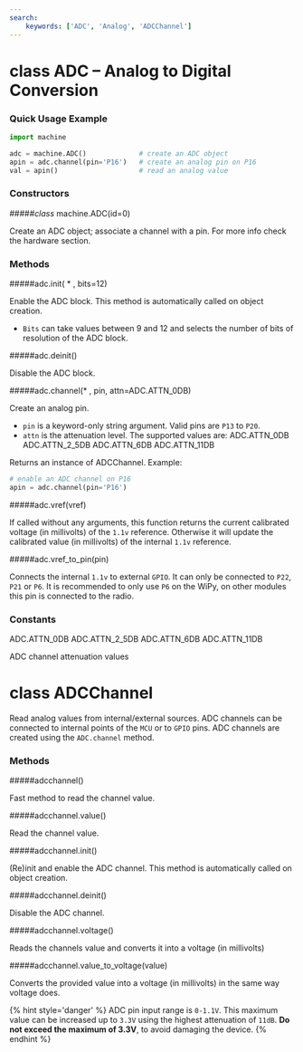 ```yaml
---
search:
    keywords: ['ADC', 'Analog', 'ADCChannel']
---
```


# class ADC – Analog to Digital Conversion

### Quick Usage Example

```python
import machine

adc = machine.ADC()             # create an ADC object
apin = adc.channel(pin='P16')   # create an analog pin on P16
val = apin()                    # read an analog value
```

### Constructors

#####<class><i>class</i> machine.ADC(id=0)</class>

Create an ADC object; associate a channel with a pin. For more info check the hardware section.

### Methods

#####<function>adc.init( * , bits=12)</function>

Enable the ADC block. This method is automatically called on object creation.

- `Bits` can take values between 9 and 12 and selects the number of bits of resolution of the ADC block.

#####<function>adc.deinit()</function>

Disable the ADC block.

#####<function>adc.channel(* , pin, attn=ADC.ATTN_0DB)</function>

Create an analog pin.

- `pin` is a keyword-only string argument. Valid pins are `P13` to `P20`.
- `attn` is the attenuation level. The supported values are: <constant>ADC.ATTN_0DB</constant> <constant>ADC.ATTN_2_5DB</constant> <constant>ADC.ATTN_6DB</constant> <constant>ADC.ATTN_11DB</constant>

Returns an instance of ADCChannel. Example:

```python
# enable an ADC channel on P16
apin = adc.channel(pin='P16')
```

#####<function>adc.vref(vref)</function>

If called without any arguments, this function returns the current calibrated voltage (in millivolts) of the `1.1v` reference. Otherwise it will update the calibrated value (in millivolts) of the internal `1.1v` reference.

#####<function>adc.vref_to_pin(pin)</function>

Connects the internal `1.1v` to external `GPIO`. It can only be connected to `P22`, `P21` or `P6`. It is recommended to only use `P6` on the WiPy, on other modules this pin is connected to the radio.

### Constants

<constant>ADC.ATTN_0DB</constant> <constant>ADC.ATTN_2_5DB</constant> <constant>ADC.ATTN_6DB</constant> <constant>ADC.ATTN_11DB</constant>

ADC channel attenuation values

# class ADCChannel

Read analog values from internal/external sources. ADC channels can be connected to internal points of the `MCU` or to `GPIO` pins. ADC channels are created using the `ADC.channel` method.

### Methods

#####<function>adcchannel()</function>

Fast method to read the channel value.

#####<function>adcchannel.value()</function>

Read the channel value.

#####<function>adcchannel.init()</function>

(Re)init and enable the ADC channel. This method is automatically called on object creation.

#####<function>adcchannel.deinit()</function>

Disable the ADC channel.

#####<function>adcchannel.voltage()</function>

Reads the channels value and converts it into a voltage (in millivolts)

#####<function>adcchannel.value_to_voltage(value)</function>

Converts the provided value into a voltage (in millivolts) in the same way voltage does.

{% hint style='danger' %}
ADC pin input range is `0-1.1V`. This maximum value can be increased up to `3.3V` using the highest attenuation of `11dB`. **Do not exceed the maximum of 3.3V**, to avoid damaging the device.
{% endhint %}
